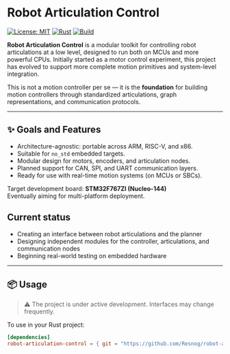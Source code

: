 # Robot Articulation Control

[![License: MIT](https://img.shields.io/badge/License-MIT-blue.svg)](LICENSE)
[![Rust](https://img.shields.io/badge/Rust-stable-orange.svg)](https://www.rust-lang.org/)
[![Build](https://img.shields.io/badge/build-WIP-yellow.svg)]()

**Robot Articulation Control** is a modular toolkit for controlling robot articulations at
a low level, designed to run both on MCUs and more powerful CPUs. Initially started as a motor
control experiment, this project has evolved to support more complete motion primitives and
system-level integration.

This is not a motion controller per se — it is the **foundation** for building motion controllers through
standardized articulations, graph representations, and communication protocols.

---

## ✨ Goals and Features

- Architecture-agnostic: portable across ARM, RISC-V, and x86.
- Suitable for `no_std` embedded targets.
- Modular design for motors, encoders, and articulation nodes.
- Planned support for CAN, SPI, and UART communication layers.
- Ready for use with real-time motion systems (on MCUs or SBCs).

Target development board: **STM32F767ZI (Nucleo-144)**  
Eventually aiming for multi-platform deployment.

## Current status

- Creating an interface between robot articulations and the planner
- Designing independent modules for the controller, articulations, and communication nodes
- Beginning real-world testing on embedded hardware

---

## 📦 Usage

> ⚠️ The project is under active development. Interfaces may change frequently.

To use in your Rust project:

```toml
[dependencies]
robot-articulation-control = { git = "https://github.com/Resnog/robot-articulation-control" }
